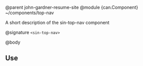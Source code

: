 @parent john-gardner-resume-site
@module {can.Component} ~/components/top-nav <sin-top-nav>

A short description of the sin-top-nav component

@signature `<sin-top-nav>`

@body

## Use

